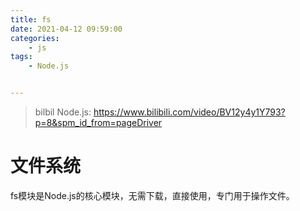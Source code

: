 ```yaml
---
title: fs
date: 2021-04-12 09:59:00
categories:
    - js
tags:
    - Node.js


---
```


> bilbil Node.js: https://www.bilibili.com/video/BV12y4y1Y793?p=8&spm_id_from=pageDriver

# 文件系统

​	fs模块是Node.js的核心模块，无需下载，直接使用，专门用于操作文件。